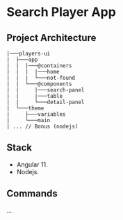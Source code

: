 # Search Player App

## Project Architecture

```console
|───players-ui
|  ├───app
|  |  |───@containers
|  |  |  |───home
|  |  |  └───not-found
|  |  └───@components
|  |     |───search-panel
|  |     |───table
|  |     └───detail-panel
|  └───theme
|     ├───variables
|     └───main
| ... // Bonus (nodejs)
```

## Stack

- Angular 11.
- Nodejs.

## Commands

...
